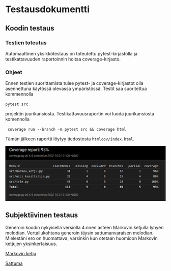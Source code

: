 # Testausdokumentti

## Koodin testaus

### Testien toteutus
Automaattinen yksikkötestaus on toteutettu pytest-kirjastolla ja testikattavuuden raportoinnin hoitaa coverage-kirjasto.

### Ohjeet
Ennen testien suorittamista tulee pytest- ja coverage-kirjastot olla asennettuna käytössä olevassa ympäristössä. Testit saa suoritettua kommennolla

`pytest src`

projektin juurikansiosta. Testikattavuusraportin voi luoda juurikansiosta komennolla

` coverage run --branch -m pytest src && coverage html`

Tämän jälkeen raportti löytyy tiedostosta `htmlcov/index.html`.

![Testikattavuusraportti. Kokonaiskattavuus 93%](https://github.com/ArcticCoder/markov-music-generator/blob/main/dokumentaatio/kattavuus.png?raw=true)

## Subjektiivinen testaus
Generoin koodin nykyisellä versiolla 4:nnen asteen Markovin ketjulla lyhyen melodian. Vertailukohtana generoin täysin sattumanvaraisen melodian. Mielestäni ero on huomattava, varsinkin kun otetaan huomioon Markovin ketjujen yksinkertaisuus.

[Markovin ketju](https://github.com/ArcticCoder/markov-music-generator/blob/main/dokumentaatio/testi1-aste4.mp3)

[Sattuma](https://github.com/ArcticCoder/markov-music-generator/blob/main/dokumentaatio/testi-sattuma.mp3)
